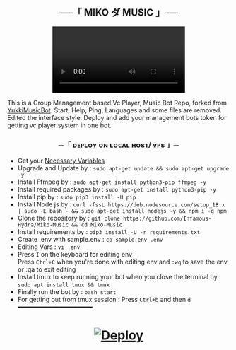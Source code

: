 <h2 align="center">
    ──「 MIKO ダ MUSIC 」──
</h2>

<p align="center">
  <video src="https://telegra.ph/file/891b0b4d5587c6a792769.mp4">
</p>

This is a Group Management based Vc Player, Music Bot Repo, forked from [YukkiMusicBot](https://github.com/TeamYukki/YukkiMusicBot). 
Start, Help, Ping, Languages and some files are removed.
Edited the interface style.
Deploy and add your management bots token for getting vc player system in one bot.

<h3 align="center">
    ─「 ᴅᴇᴩʟᴏʏ ᴏɴ ʟᴏᴄᴀʟ ʜᴏsᴛ/ ᴠᴘs 」─
</h3>

- Get your [Necessary Variables](https://github.com/Infamous-Hydra/Miko-Music/blob/main/sample.env)
- Upgrade and Update by :
`sudo apt-get update && sudo apt-get upgrade -y`
- Install Ffmpeg by :
`sudo apt-get install python3-pip ffmpeg -y`
- Install required packages by :
`sudo apt-get install python3-pip -y`
- Install pip by :
`sudo pip3 install -U pip`
- Install Node js by :
`curl -fssL https://deb.nodesource.com/setup_18.x | sudo -E bash - && sudo apt-get install nodejs -y && npm i -g npm`
- Clone the repository by :
`git clone https://github.com/Infamous-Hydra/Miko-Music && cd Miko-Music`
- Install requirements by :
`pip3 install -U -r requirements.txt`
- Create .env  with sample.env : 
`cp sample.env .env`
- Editing Vars : 
`vi .env`
- Press `I` on the keyboard for editing env<br>
Press `Ctrl+C` when you're done with editing env and `:wq` to save the env or :qa to exit editing<br>
- Install tmux to keep running your bot when you close the terminal by :
`sudo apt install tmux && tmux`
- Finally run the bot by :
`bash start`
- For getting out from tmux session : Press `Ctrl+b` and then `d`<br>
━━━━━━━━━━━━━━━━━━━━


<h1>
    <p align="center">
        <a href="https://heroku.com/deploy?template=https://github.com/Infamous-Hydra/Miko-Music">
            <img src="https://www.herokucdn.com/deploy/button.svg" alt="Deploy">
        </a>
    </p>
</h1>
